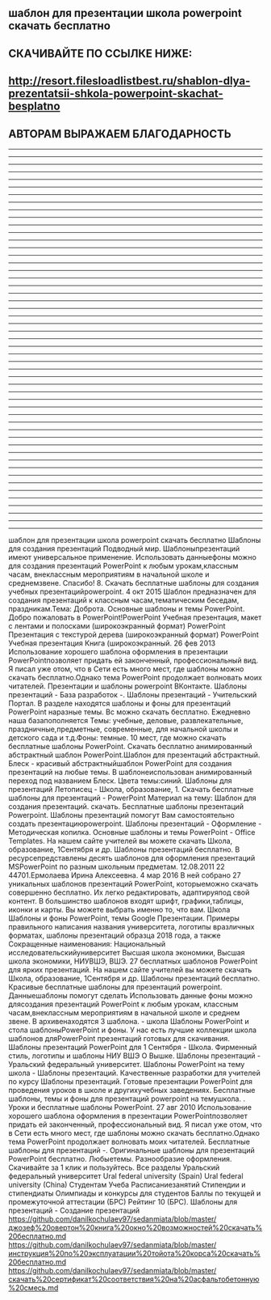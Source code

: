 шаблон для презентации школа powerpoint скачать бесплатно
--------------------------------------------------
СКАЧИВАЙТЕ ПО ССЫЛКЕ НИЖЕ:
--------------------------------------------------
http://resort.filesloadlistbest.ru/shablon-dlya-prezentatsii-shkola-powerpoint-skachat-besplatno
--------------------------------------------------
АВТОРАМ ВЫРАЖАЕМ БЛАГОДАРНОСТЬ
--------------------------------------------------
--------------------------------------------------
--------------------------------------------------
--------------------------------------------------
--------------------------------------------------
--------------------------------------------------
--------------------------------------------------
--------------------------------------------------
--------------------------------------------------
--------------------------------------------------
--------------------------------------------------
--------------------------------------------------
--------------------------------------------------
--------------------------------------------------
--------------------------------------------------
--------------------------------------------------
--------------------------------------------------
--------------------------------------------------
--------------------------------------------------
--------------------------------------------------
--------------------------------------------------
--------------------------------------------------
--------------------------------------------------
--------------------------------------------------
--------------------------------------------------
--------------------------------------------------
--------------------------------------------------
--------------------------------------------------
--------------------------------------------------
--------------------------------------------------
--------------------------------------------------
--------------------------------------------------
--------------------------------------------------
--------------------------------------------------
--------------------------------------------------
--------------------------------------------------
--------------------------------------------------
--------------------------------------------------
--------------------------------------------------
--------------------------------------------------
--------------------------------------------------
--------------------------------------------------
--------------------------------------------------
--------------------------------------------------
--------------------------------------------------
--------------------------------------------------
--------------------------------------------------
--------------------------------------------------
--------------------------------------------------
--------------------------------------------------
--------------------------------------------------
--------------------------------------------------
шаблон для презентации школа powerpoint скачать бесплатно Шаблоны для создания презентаций Подводный мир. Шаблоныпрезентаций имеют универсальное применение. Использовать данныефоны можно для создания презентаций PowerPoint к любым урокам,классным часам, внеклассным мероприятиям в начальной школе и среднемзвене. Спасибо! 8. Скачать бесплатные шаблоны для создания учебных презентацийpowerpoint. 4 окт 2015  Шаблон предназначен для создания презентаций к классным часам,тематическим беседам, праздникам.Тема: Доброта. Основные шаблоны и темы PowerPoint. Добро пожаловать в PowerPoint!PowerPoint  Учебная презентация, макет с лентами и полосками (широкоэкранный формат) PowerPoint  Презентация с текстурой дерева (широкоэкранный формат) PowerPoint  Учебная презентация Книга (широкоэкранный. 26 фев 2013  Использование хорошего шаблона оформления в презентации PowerPointпозволяет придать ей законченный, профессиональный вид. Я писал уже отом, что в Сети есть много мест, где шаблоны можно скачать бесплатно.Однако тема PowerPoint продолжает волновать моих читателей. Презентации и шаблоны powerpoint  ВКонтакте. Шаблоны презентаций - База разработок  -. Шаблоны презентаций - Учительский Портал. В разделе находятся шаблоны и фоны для презентаций PowerPoint наразные темы.  Вс можно скачать бесплатно. Ежедневно наша базапополняется  Темы: учебные, деловые, развлекательные, праздничные,предметные, современные, для начальной школы и детского сада и т.д.Фоны: темные. 10 мест, где можно скачать бесплатные шаблоны PowerPoint. Скачать бесплатно анимированный абстрактный шаблон PowerPoint.Шаблон для презентаций абстрактный. Блеск - красивый абстрактныйшаблон PowerPoint для создания презентаций на любые темы. В шаблонеиспользован анимированный переход под названием Блеск. Цвета темы:синий. Шаблоны для презентаций Летописец - Школа, образование, 1. Скачать бесплатные шаблоны для презентаций - PowerPoint
Материал на тему: Шаблон для создания презентаций.  скачать. Бесплатные шаблоны презентаций Powerpoint. Шаблоны презентаций помогут Вам самостоятельно создать презентациюpowerpoint. Шаблоны презентаций - Оформление - Методическая копилка. Основные шаблоны и темы PowerPoint - Office Templates. На нашем сайте учителей вы можете скачать Школа, образование, 1Сентября и др. Шаблоны презентаций бесплатно.  В ресурсепредставлены десять шаблонов для оформления презентаций MSPowerPoint по разным школьным предметам. 12.08.2011 22 44701.Ермолаева Ирина Алексеевна. 4 мар 2016  В ней собрано 27 уникальных шаблонов презентаций PowerPoint, которыеможно скачать совершенно бесплатно. Их легко редактировать, адаптируяпод свой контент. В большинство шаблонов входят шрифт, графики,таблицы, иконки и карты. Вы можете выбрать именно то, что вам. Школа Шаблоны и фоны PowerPoint, темы Google Презентации. Примеры правильного написания названия университета, логотипы вразличных форматах, шаблоны презентаций образца 2018 года, а также Сокращенные наименования: Национальный исследовательскийуниверситет Высшая школа экономики, Высшая школа экономики, НИУВШЭ, ВШЭ. 27 бесплатных шаблонов PowerPoint для ярких презентаций. На нашем сайте учителей вы можете скачать Школа, образование, 1Сентября и др. Шаблоны презентаций бесплатно. Красивые бесплатные шаблоны для презентаций powerpoint. Данныешаблоны помогут сделать  Использовать данные фоны можно длясоздания презентаций PowerPoint к любым урокам, классным часам,внеклассным мероприятиям в начальной школе и среднем звене. В архивенаходятся 3 шаблона. - школа Шаблоны PowerPoint и стола шаблоныPowerPoint и фоны. У нас есть лучшие коллекции школа шаблонов дляPowerPoint презентаций готовых для скачивания.
Шаблоны презентаций PowerPoint для 1 Сентября - Школа. Фирменный стиль, логотипы и шаблоны НИУ ВШЭ  О Вышке. Шаблоны презентаций - Уральский федеральный университет. Шаблоны PowerPoint на тему школа - Шаблоны презентаций. Качественные разработки для учителей по курсу Шаблоны презентаций. Готовые презентации PowerPoint для проведения уроков в школе и другихучебных заведениях. Бесплатные шаблоны, темы и фоны для презентаций powerpoint на темушкола. . Уроки и бесплатные шаблоны PowerPoint. 27 авг 2010  Использование хорошего шаблона оформления в презентации PowerPointпозволяет придать ей законченный, профессиональный вид. Я писал уже отом, что в Сети есть много мест, где шаблоны можно скачать бесплатно.Однако тема PowerPoint продолжает волновать моих читателей. Бесплатные шаблоны для презентаций -. Оригинальные шаблоны для презентаций PowerPoint бесплатно. Любыетемы. Разнообразие оформления. Скачивайте за 1 клик и пользуйтесь. Все разделы Уральский федеральный университет  Ural federal university (Spain)  Ural federal university (China)  Студентам  Учеба  Расписаниезанятий  Стипендии и стипендиаты  Олимпиады и конкурсы для студентов Баллы по текущей и промежуточной аттестации (БРС)  Рейтинг 10 (БРС). Шаблоны для презентаций - Создание презентаций
https://github.com/danilkochulaev97/sedanmiata/blob/master/джозеф%20овертон%20книга%20окно%20возможностей%20скачать%20бесплатно.md
https://github.com/danilkochulaev97/sedanmiata/blob/master/инструкция%20по%20эксплуатации%20тойота%20корса%20скачать%20бесплатно.md
https://github.com/danilkochulaev97/sedanmiata/blob/master/скачать%20сертификат%20соответствия%20на%20асфальтобетонную%20смесь.md